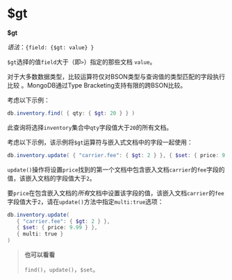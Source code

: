 # [ ](#)$gt

[]()

**$gt**

*语法*：`{field: {$gt: value} }`

`$gt`选择的值`field`大于（即`>`）指定的那些文档 `value`。

对于大多数数据类型，比较运算符仅对BSON类型与查询值的类型匹配的字段执行比较 。MongoDB通过Type Bracketing支持有限的跨BSON比较。

考虑以下示例：

```powershell
db.inventory.find( { qty: { $gt: 20 } } )
```

此查询将选择`inventory`集合中`qty`字段值大于`20`的所有文档。

考虑以下示例，该示例将`$gt`运算符与嵌入式文档中的字段一起使用：

```powershell
db.inventory.update( { "carrier.fee": { $gt: 2 } }, { $set: { price: 9.99 } } )
```

`update()`操作将设置`price`找到的第一个文档中包含嵌入文档`carrier`的`fee`字段的值，该嵌入文档的字段值大于`2`。

要`price`在包含嵌入文档的*所有*文档中设置该字段的值，该嵌入文档`carrier`的`fee`字段值大于`2`，请在`update()`方法中指定`multi:true`选项：

```powershell
db.inventory.update(
   { "carrier.fee": { $gt: 2 } },
   { $set: { price: 9.99 } },
   { multi: true }
)
```

> **也可以看看**
>
> `find()`，`update()`，`$set`。

